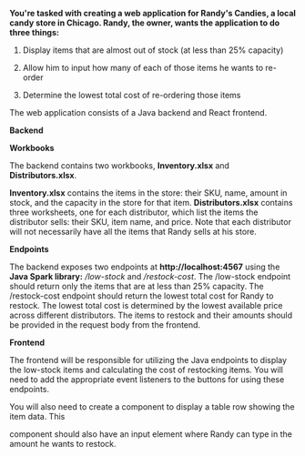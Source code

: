**You're tasked with creating a web application for Randy's Candies, a local candy store in Chicago. Randy, the owner, wants the application to do three things:**

1. Display items that are almost out of stock (at less than 25% capacity)

2. Allow him to input how many of each of those items he wants to re-order

3. Determine the lowest total cost of re-ordering those items

The web application consists of a Java backend and React frontend.

**Backend**

**Workbooks**

The backend contains two workbooks, **Inventory.xlsx** and **Distributors.xlsx**. 

**Inventory.xlsx** contains the items in the store: their SKU, name, amount in stock, and the capacity in the store for that item. 
**Distributors.xlsx** contains three worksheets, one for each distributor, which list the items the distributor sells: their SKU, item name, and price. Note that each distributor will not necessarily have all the items that Randy sells at his store.


**Endpoints**

The backend exposes two endpoints at **http://localhost:4567** using the **Java Spark library:** _/low-stock_ and _/restock-cost_. The /low-stock endpoint should return only the items that are at less than 25% capacity. The /restock-cost endpoint should return the lowest total cost for Randy to restock. The lowest total cost is determined by the lowest available price across different distributors. The items to restock and their amounts should be provided in the request body from the frontend.

**Frontend**

The frontend will be responsible for utilizing the Java endpoints to display the low-stock items and calculating the cost of restocking items. You will need to add the appropriate event listeners to the buttons for using these endpoints.

You will also need to create a component to display a table row showing the item data. This

component should also have an input element where Randy can type in the amount he wants to restock.
